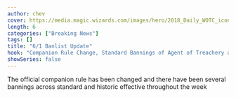 ```yaml
---
author: chev
cover: https://media.magic.wizards.com/images/hero/2018_Daily_WOTC_icon_0.jpg
length: 6
categories: ["Breaking News"]
tags: []
title: "6/1 Banlist Update"
hook: "Companion Rule Change, Standard Bannings of Agent of Treachery and Fires of Invention"
showSeries: false
---
```

The official companion rule has been changed and there have been several bannings across standard and historic effective throughout the week
